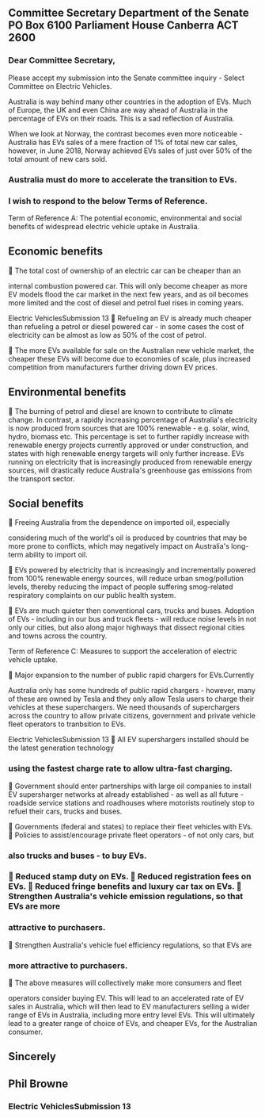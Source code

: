## Committee Secretary Department of the Senate PO Box 6100 Parliament House Canberra ACT 2600

### Dear Committee Secretary,

Please accept my submission into the Senate committee inquiry - Select Committee on Electric Vehicles.

Australia is way behind many other countries in the adoption of EVs. Much of Europe, the UK and even China are way ahead of Australia in the percentage of EVs on their roads. This is a sad reflection of Australia.

When we look at Norway, the contrast becomes even more noticeable - Australia has EVs sales of a mere fraction of 1% of total new car sales, however, in June 2018, Norway achieved EVs sales of just over 50% of the total amount of new cars sold.

### Australia must do more to accelerate the transition to EVs.

### I wish to respond to the below Terms of Reference.

Term of Reference A: The potential economic, environmental and social benefits of widespread electric vehicle uptake in Australia.

## Economic benefits

 The total cost of ownership of an electric car can be cheaper than an

internal combustion powered car. This will only become cheaper as more EV models flood the car market in the next few years, and as oil becomes more limited and the cost of diesel and petrol fuel rises in coming years.

Electric VehiclesSubmission 13  Refueling an EV is already much cheaper than refueling a petrol or diesel powered car - in some cases the cost of electricity can be almost as low as 50% of the cost of petrol.

 The more EVs available for sale on the Australian new vehicle market, the cheaper these EVs will become due to economies of scale, plus increased competition from manufacturers further driving down EV prices.

## Environmental benefits

 The burning of petrol and diesel are known to contribute to climate change. In contrast, a rapidly increasing percentage of Australia's electricity is now produced from sources that are 100% renewable - e.g. solar, wind, hydro, biomass etc. This percentage is set to further rapidly increase with renewable energy projects currently approved or under construction, and states with high renewable energy targets will only further increase. EVs running on electricity that is increasingly produced from renewable energy sources, will drastically reduce Australia's greenhouse gas emissions from the transport sector.

## Social benefits

 Freeing Australia from the dependence on imported oil, especially

considering much of the world's oil is produced by countries that may be more prone to conflicts, which may negatively impact on Australia's long- term ability to import oil.

 EVs powered by electricity that is increasingly and incrementally powered from 100% renewable energy sources, will reduce urban smog/pollution levels, thereby reducing the impact of people suffering smog-related respiratory complaints on our public health system.

 EVs are much quieter then conventional cars, trucks and buses. Adoption of EVs - including in our bus and truck fleets - will reduce noise levels in not only our cities, but also along major highways that dissect regional cities and towns across the country.

Term of Reference C: Measures to support the acceleration of electric vehicle uptake.

 Major expansion to the number of public rapid chargers for EVs.Currently

Australia only has some hundreds of public rapid chargers - however, many of these are owned by Tesla and they only allow Tesla users to charge their vehicles at these superchargers. We need thousands of superchargers across the country to allow private citizens, government and private vehicle fleet operators to tranbsition to EVs.

Electric VehiclesSubmission 13  All EV supershargers installed should be the latest generation technology

### using the fastest charge rate to allow ultra-fast charging.

 Government should enter partnerships with large oil companies to install EV supersharger networks at already established - as well as all future - roadside service stations and roadhouses where motorists routinely stop to refuel their cars, trucks and buses.

 Governments (federal and states) to replace their fleet vehicles with EVs.  Policies to assist/encourage private fleet operators - of not only cars, but

### also trucks and buses - to buy EVs.

###  Reduced stamp duty on EVs.  Reduced registration fees on EVs.  Reduced fringe benefits and luxury car tax on EVs.  Strengthen Australia's vehicle emission regulations, so that EVs are more

### attractive to purchasers.

 Strengthen Australia's vehicle fuel efficiency regulations, so that EVs are

### more attractive to purchasers.

 The above measures will collectively make more consumers and fleet

operators consider buying EV. This will lead to an accelerated rate of EV sales in Australia, which will then lead to EV manufacturers selling a wider range of EVs in Australia, including more entry level EVs. This will ultimately lead to a greater range of choice of EVs, and cheaper EVs, for the Australian consumer.

## Sincerely

## Phil Browne

### Electric VehiclesSubmission 13